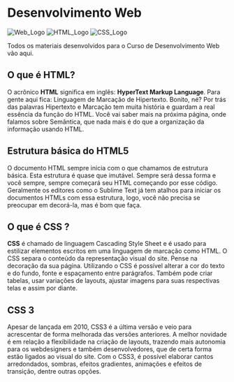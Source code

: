 # Desenvolvimento Web
![Web_Logo](https://img.shields.io/badge/Desenvolvimento-Web-blueviolet)
![HTML_Logo](https://img.shields.io/badge/HTML-5-blue)
![CSS_Logo](https://img.shields.io/badge/CSS-3-red)

Todos os materiais desenvolvidos para o Curso de Desenvolvimento Web vão aqui.

## **O que é HTML?**
O acrônico **HTML** significa em inglês: **HyperText Markup Language**. Para gente aqui fica: Linguagem de Marcação de Hipertexto. Bonito, né? Por trás das palavras Hipertexto e Marcação tem muita história e guardam a real essência da função do HTML. Você vai saber mais na próxima página, onde falamos sobre Semântica, que nada mais é do que a organização da informação usando HTML.

## **Estrutura básica do HTML5**
O documento HTML sempre inicia com o que chamamos de estrutura básica. Esta estrutura é quase que imutável. Sempre será dessa forma e você sempre, sempre começará seu HTML começando por esse código. Geralmente os editores como o Sublime Text já tem atalhos para iniciar os documentos HTMLs com essa estrutura, logo, você não precisa se preocupar em decorá-la, mas é bom que faça.

## **O que é CSS ?**
**CSS** é chamado de linguagem Cascading Style Sheet e é usado para estilizar elementos escritos em uma linguagem de marcação como HTML. O CSS separa o conteúdo da representação visual do site. Pense  na decoração da sua página. Utilizando o CSS é possível alterar a cor do texto e do fundo, fonte e espaçamento entre parágrafos. Também pode criar tabelas, usar variações de layouts, ajustar imagens para suas respectivas telas e assim por diante.

## **CSS 3**
Apesar de lançada em 2010, CSS3 é a última versão e veio para acrescentar de forma melhorada das versões anteriores.
A melhor novidade é em relação a flexibilidade na criação de layouts, trazendo mais autonomia para os webdesigners e também desenvolvedores, que de certa forma estão ligados ao visual do site.
Com o CSS3, é possível elaborar cantos arredondados, sombras, efeitos gradientes, animações e efeitos de transição, dentre outras opções.